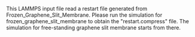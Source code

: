 This LAMMPS input file read a restart file generated from Frozen_Graphene_Slit_Membrane. Please run the simulation for frozen_graphene_slit_membrane to obtain the "restart.compress" file. The simulation for free-standing graphene slit membrane starts from there.
